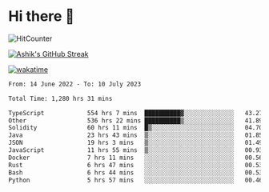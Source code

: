# Hi there 👋

![HitCounter](https://hits.seeyoufarm.com/api/count/incr/badge.svg?url=https%3A%2F%2Fgithub.com%2Fashrhmn1212%2Fhit-counter)

<!-- ![Contribution Graph](https://github-readme-activity-graph.cyclic.app/graph?username=ashrhmn) -->


<!-- [![Top Langs](https://github-readme-stats.vercel.app/api/top-langs/?username=ashrhmn&layout=compact&theme=synthwave&langs_count=10&card_width=445)](https://github.com/anuraghazra/github-readme-stats) -->

[![Ashik's GitHub Streak](https://github-readme-streak-stats.herokuapp.com/?user=ashrhmn&theme=blood&fire=DD7F1C&background=151515&dates=9f9f9f&border=DD2727)](https://git.io/streak-stats)

<!-- ![Ashik's GitHub stats](https://github-readme-stats.vercel.app/api/?username=ashrhmn&show_icons=true&title_color=fff&icon_color=79ff97&text_color=9f9f9f&bg_color=151515) -->

[![wakatime](https://wakatime.com/badge/user/3df86613-ba63-4631-8e65-0ff18e7becad.svg)](https://wakatime.com/@3df86613-ba63-4631-8e65-0ff18e7becad)

<!--START_SECTION:waka-->

```txt
From: 14 June 2022 - To: 10 July 2023

Total Time: 1,280 hrs 31 mins

TypeScript            554 hrs 7 mins  ██████████▓░░░░░░░░░░░░░░   43.27 %
Other                 536 hrs 22 mins ██████████▒░░░░░░░░░░░░░░   41.89 %
Solidity              60 hrs 11 mins  █▒░░░░░░░░░░░░░░░░░░░░░░░   04.70 %
Java                  23 hrs 43 mins  ▒░░░░░░░░░░░░░░░░░░░░░░░░   01.85 %
JSON                  19 hrs 3 mins   ▒░░░░░░░░░░░░░░░░░░░░░░░░   01.49 %
JavaScript            11 hrs 55 mins  ▒░░░░░░░░░░░░░░░░░░░░░░░░   00.93 %
Docker                7 hrs 11 mins   ░░░░░░░░░░░░░░░░░░░░░░░░░   00.56 %
Rust                  6 hrs 47 mins   ░░░░░░░░░░░░░░░░░░░░░░░░░   00.53 %
Bash                  6 hrs 44 mins   ░░░░░░░░░░░░░░░░░░░░░░░░░   00.53 %
Python                5 hrs 57 mins   ░░░░░░░░░░░░░░░░░░░░░░░░░   00.46 %
```

<!--END_SECTION:waka-->


<!--### Most Used Languages
<img src="https://wakatime.com/share/@ashrhmn/24ecb986-5bf8-4607-af7f-0aab08908d8c.png" />

### Favourite Tools
<img src="https://wakatime.com/share/@ashrhmn/f4e08015-f3bc-460a-9228-95a3ba11c604.png" />-->
